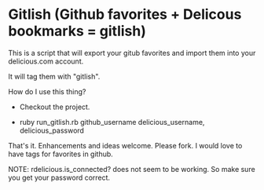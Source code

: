 # Gitlish (Github favorites + Delicous bookmarks = gitlish)

This is a script that will export your gitub favorites and import them into your delicious.com account.

It will tag them with "gitlish".

How do I use this thing?

- Checkout the project.

- ruby run_gitlish.rb github_username delicious_username, delicious_password

That's it. Enhancements and ideas welcome. Please fork. I would love to have tags for favorites in github.

NOTE: rdelicious.is_connected? does not seem to be working. So make sure you get your password correct.

